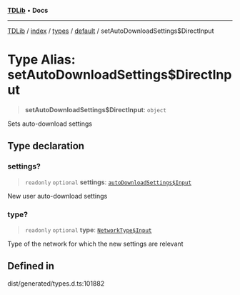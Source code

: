 [**TDLib**](../../../../../../README.md) • **Docs**

***

[TDLib](../../../../../../modules.md) / [index](../../../../../README.md) / [types](../../../README.md) / [default](../README.md) / setAutoDownloadSettings$DirectInput

# Type Alias: setAutoDownloadSettings$DirectInput

> **setAutoDownloadSettings$DirectInput**: `object`

Sets auto-download settings

## Type declaration

### settings?

> `readonly` `optional` **settings**: [`autoDownloadSettings$Input`](autoDownloadSettings$Input.md)

New user auto-download settings

### type?

> `readonly` `optional` **type**: [`NetworkType$Input`](NetworkType$Input.md)

Type of the network for which the new settings are relevant

## Defined in

dist/generated/types.d.ts:101882
